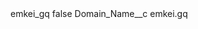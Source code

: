 <?xml version="1.0" encoding="UTF-8"?>
<CustomMetadata xmlns="http://soap.sforce.com/2006/04/metadata" xmlns:xsi="http://www.w3.org/2001/XMLSchema-instance" xmlns:xsd="http://www.w3.org/2001/XMLSchema">
    <label>emkei_gq</label>
    <protected>false</protected>
    <values>
        <field>Domain_Name__c</field>
        <value xsi:type="xsd:string">emkei.gq</value>
    </values>
</CustomMetadata>
